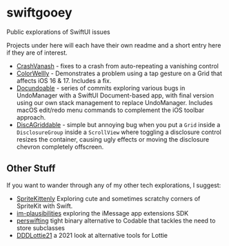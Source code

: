 # swiftgooey
Public explorations of SwiftUI issues

Projects under here will each have their own readme and a short entry here if they are of interest.

- [CrashVanash](./CrashVanash/README.md) - fixes to a crash from auto-repeating a vanishing control
- [ColorWellly](./ColorWelly/README.md) - Demonstrates a problem using a tap gesture on a Grid that affects iOS 16 & 17. Includes a fix.
- [Docundoable](./Docundoable/README.md) - series of commits exploring various bugs in UndoManager with a SwiftUI Document-based app, with final version using our own stack management to replace UndoManager. Includes macOS edit/redo menu commands to complement the iOS toolbar approach.
- [DiscAGriddable](./DiscAGriddable/README.md) - simple but annoying bug when you put a `Grid` inside a `DisclosureGroup` inside a `ScrollView` where toggling a disclosure control resizes the container, causing ugly effects or moving the disclosure chevron completely offscreen.
  
## Other Stuff
If you want to wander through any of my other tech explorations, I suggest:
- [SpriteKittenly](https://github.com/AndyDentFree/SpriteKittenly) Exploring cute and sometimes scratchy corners of SpriteKit with Swift.
- [im-plausibilities](https://github.com/AndyDentFree/im-plausibilities) exploring the iMessage app extensions SDK
- [perswifting](https://github.com/AndyDentFree/perswifting) tight binary alternative to Codable that tackles the need to store subclasses
- [DDDLottie21](https://github.com/AndyDentFree/DDDlottie21) a 2021 look at alternative tools for Lottie
